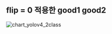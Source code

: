 ## flip = 0 적용한 good1 good2
![chart_yolov4_2class](https://user-images.githubusercontent.com/88171531/180675747-0477441c-7959-4582-b57a-e44b82852af9.png)
